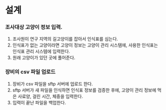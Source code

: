 # 설계

### 조사대상 고양이 정보 입력.

1. 조사원이 연구 지역의 길고양이를 잡아서 인식표를 심는다.
2. 인식표가 없는 고양이라면 고양이 정보는 고양이 관리 시스템에, 사용한 인식표는 인식표 관리 시스템에 입력한다.
3. 원래 고양이가 있던 곳에 풀어준다.

### 장비의 csv 파일 업로드

1. 장비가 csv 파일을 sftp 서버에 업로드 한다.
2. sftp 서버가 새 파일을 인식하면 인식표 정보를 검증한 후에, 고양이 관리 정보에 먹은 사료양, 걸린 시간, 체중을 입력한다.
3. 입력이 끝난 파일을 백업한다.


